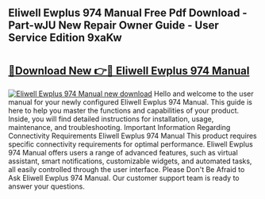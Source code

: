 ## Eliwell Ewplus 974 Manual Free Pdf Download - Part-wJU New Repair Owner Guide - User Service Edition 9xaKw

# <h2><a href="http://bc14597.oget.top/?id=Eliwell+Ewplus+974+Manual">🔗Download New 👉🔴 Eliwell Ewplus 974 Manual</a></h2>

[![Eliwell Ewplus 974 Manual new download](https://i.imgur.com/5g1atiW.png)](http://bc14597.oget.top/?id=Eliwell+Ewplus+974+Manual)
Hello and welcome to the user manual for your newly configured Eliwell Ewplus 974 Manual. This guide is here to help you master the functions and capabilities of your product. Inside, you will find detailed instructions for installation, usage, maintenance, and troubleshooting. Important Information Regarding Connectivity Requirements Eliwell Ewplus 974 Manual This product requires specific connectivity requirements for optimal performance. Eliwell Ewplus 974 Manual offers users a range of advanced features, such as virtual assistant, smart notifications, customizable widgets, and automated tasks, all easily controlled through the user interface. Please Don't Be Afraid to Ask Eliwell Ewplus 974 Manual. Our customer support team is ready to answer your questions.

